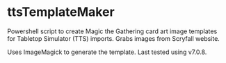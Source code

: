 # ttsTemplateMaker
Powershell script to create Magic the Gathering card art image templates for Tabletop Simulator (TTS) imports. Grabs images from Scryfall website.

Uses ImageMagick to generate the template. Last tested using v7.0.8.
